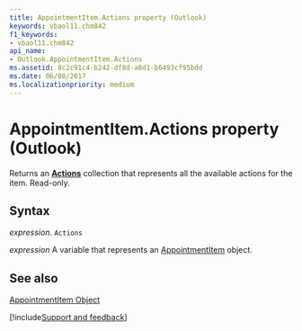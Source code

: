 ```yaml
---
title: AppointmentItem.Actions property (Outlook)
keywords: vbaol11.chm842
f1_keywords:
- vbaol11.chm842
api_name:
- Outlook.AppointmentItem.Actions
ms.assetid: 8c2c91c4-b242-df8d-a8d1-b6493cf95bdd
ms.date: 06/08/2017
ms.localizationpriority: medium
---
```



# AppointmentItem.Actions property (Outlook)

Returns an **[Actions](Outlook.Actions.md)** collection that represents all the available actions for the item. Read-only.


## Syntax

_expression_. `Actions`

_expression_ A variable that represents an [AppointmentItem](Outlook.AppointmentItem.md) object.


## See also


[AppointmentItem Object](Outlook.AppointmentItem.md)

[!include[Support and feedback](~/includes/feedback-boilerplate.md)]